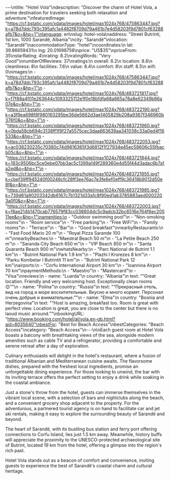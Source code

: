---\ntitle: "Hotel Vola"\ndescription: "Discover the charm of Hotel Vola, a prime destination for travelers seeking both relaxation and adventure."\nfeaturedImage: "https://cf.bstatic.com/xdata/images/hotel/max1024x768/475863447.jpg?k=a78d7ddc793c395afc1a4482f8709d79a461b7e4d58203f9d7801cf63288afb7&o=&hp=1"\nlanguage: en\nslug: hotel-vola\naddress: "Street Butrinti, 1st km, 1000 Sarandë, Albania"\ncity: "Sarandë"\nlocation: "Sarandë"\naccommodationType: "hotel"\ncoordinates:\n  lat: 39.86659431\n  lng: 20.01698756\nprice: "US$35"\npriceFrom: 35\nstarRating: 4\nrating: 8.2\nratingWords: "Very Good"\nnumberOfReviews: 37\nratings:\n  overall: 8.2\n  location: 8.8\n  cleanliness: 8\n  facilities: 7.6\n  value: 8.4\n  comfort: 8\n  staff: 8.5\n  wifi: 0\nimages:\n  - "https://cf.bstatic.com/xdata/images/hotel/max1024x768/475863447.jpg?k=a78d7ddc793c395afc1a4482f8709d79a461b7e4d58203f9d7801cf63288afb7&o=&hp=1"\n  - "https://cf.bstatic.com/xdata/images/hotel/max1024x768/483721817.jpg?k=f7f88a4f01e263644c1093325112e1f0e18bfdfa68a665a78a8e62349b66a07e&o=&hp=1"\n  - "https://cf.bstatic.com/xdata/images/hotel/max1024x768/483722190.jpg?k=a3f9ea698f8f980163295be36de5662d3ae1405829b208a9367f346960b376f0&o=&hp=1"\n  - "https://cf.bstatic.com/xdata/images/hotel/max1024x768/483721960.jpg?k=0bda58cb694c3138ff1f9f27a5575cec3daa663639aa341038c33a0ed4f16533&o=&hp=1"\n  - "https://cf.bstatic.com/xdata/images/hotel/max1024x768/483722053.jpg?k=ac038230235c70380c74d9816365f3d8812f1f27934e45ec58606c55fbacb05c&o=&hp=1"\n  - "https://cf.bstatic.com/xdata/images/hotel/max1024x768/483721844.jpg?k=183c9506bc5ce0ebe07bb3ac5c1399a149f289360e4d55f44d3adac6b7a1a2ed&o=&hp=1"\n  - "https://cf.bstatic.com/xdata/images/hotel/max1024x768/483721955.jpg?k=cbef39ff945240f00246cfc28ff3ee76ac7e3fe6ef0eff9c36418b9012d50e8f&o=&hp=1"\n  - "https://cf.bstatic.com/xdata/images/hotel/max1024x768/483721985.jpg?k=739d61a90203342db6167c7b1321d33a1c8f90ed1ab3785883aed0002203a0f0&o=&hp=1"\n  - "https://cf.bstatic.com/xdata/images/hotel/max1024x768/483722003.jpg?k=f8ae214b1470cab776579f83cc038604dc5c9adcb32bc6516e764f6ec20511ee&o=&hp=1"\namenities:\n  - "Outdoor swimming pool"\n  - "Non-smoking rooms"\n  - "Room service"\n  - "Free parking"\n  - "Free WiFi"\n  - "Family rooms"\n  - "Terrace"\n  - "Bar"\n  - "Good breakfast"\nnearbyRestaurants:\n  - "Fast Food Mario 20 m"\n  - "Royal Pizza Sarande 100 m"\nnearbyBeaches:\n  - "Maestral Beach 50 m"\n  - "La Petite Beach 250 m"\n  - "Saranda City Beach 650 m"\n  - "VIP Beach 850 m"\n  - "Santa Quaranta Beach 900 m"\nwhatsNearby:\n  - "Parc National de Butrint 1.1 km"\n  - "Butrint National Park 1.9 km"\n  - "Plazhi I Krorezes 8 km"\n  - "Parku Kombetar I Butrintit 11 km"\n  - "Butrint National Park 12 km"\nairports:\n  - "Corfu International Airport 30 km"\n  - "Ioannina Airport 70 km"\npaymentMethods:\n  - "Maestro"\n  - "Mastercard"\n  - "Visa"\nreviews:\n  - name: "Luarda"\n    country: "Albania"\n    text: "“Great location. Friendly and very welcoming host. Exceptionally clean rooms 😊”"\n  - name: "Polina"\n    country: "Russia"\n    text: "“Прекрасный отель, вид на город и море восхитительные. Вкусно и много кормят.
Персонал очень добрые и внимательные.”"\n  - name: "Elma"\n    country: "Bosnia and Herzegovina"\n    text: "“Host is amazing, breakfast too. Room is great with perfect view. Location is great, you are close to the center but there is no laoud music arround.”"\nbookingURL: "https://www.booking.com/hotel/al/vola.en-gb.html?aid=8035640"\nbestFor: "Best for Beach Access"\nbestCategories: "Beach Access"\ncategory: "Beach Access"\n---\n\nEach guest room at Hotel Vola boasts a balcony with breathtaking views of the sea, alongside modern amenities such as cable TV and a refrigerator, providing a comfortable and serene retreat after a day of exploration.

Culinary enthusiasts will delight in the hotel's restaurant, where a fusion of traditional Albanian and Mediterranean cuisine awaits. The flavorsome dishes, prepared with the freshest local ingredients, promise an unforgettable dining experience. For those looking to unwind, the bar with its inviting terrace offers the perfect setting to enjoy a drink while soaking in the coastal ambiance.

Just a stone's throw from the hotel, guests can immerse themselves in the vibrant local scene, with a selection of bars and nightclubs along the beach, and a convenient grocery shop adjacent to the property. For the adventurous, a partnered tourist agency is on hand to facilitate car and jet ski rentals, making it easy to explore the surrounding beauty of Sarandë and beyond.

The heart of Sarandë, with its bustling bus station and ferry port offering connections to Corfu Island, lies just 1.5 km away. Meanwhile, history buffs will appreciate the proximity to the UNESCO-protected archaeological site of Butrint, located 19 km from the hotel, offering a glimpse into the region's rich past.

Hotel Vola stands out as a beacon of comfort and convenience, inviting guests to experience the best of Sarandë's coastal charm and cultural heritage.